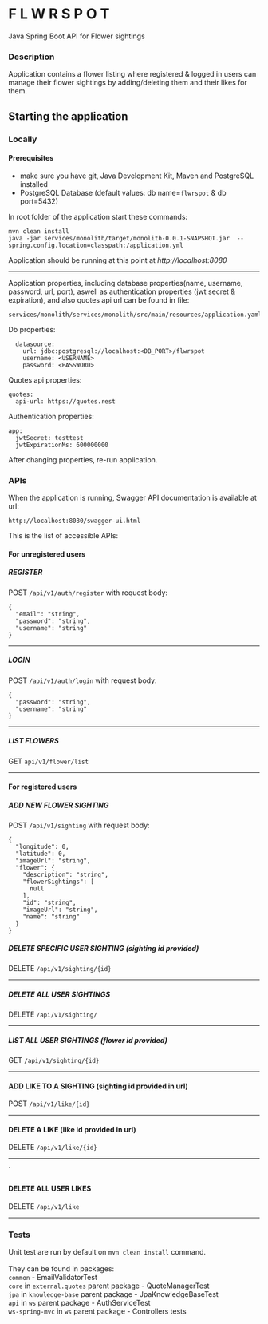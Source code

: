 # F L W R S P O T
Java Spring Boot API for Flower sightings

### Description
Application contains a flower listing where registered & logged in users
can manage their flower sightings by adding/deleting them and their likes for them.

## Starting the application

### Locally
#### Prerequisites
- make sure you have git, Java Development Kit, Maven and PostgreSQL installed
- PostgreSQL Database (default values: db name=`flwrspot` & db port=5432)

In root folder of the application start these commands:
````
mvn clean install
java -jar services/monolith/target/monolith-0.0.1-SNAPSHOT.jar  --spring.config.location=classpath:/application.yml
````
Application should be running at this point at *http://localhost:8080*

--- 
Application properties, including database properties(name, username, password, url, port), aswell as authentication properties (jwt secret & expiration), and also quotes api url can be found in file:
```
services/monolith/services/monolith/src/main/resources/application.yaml
```
Db properties:
```
  datasource:
    url: jdbc:postgresql://localhost:<DB_PORT>/flwrspot
    username: <USERNAME>
    password: <PASSWORD>
```

Quotes api properties:
```
quotes:
  api-url: https://quotes.rest
```

Authentication properties:
```
app:
  jwtSecret: testtest
  jwtExpirationMs: 600000000
```


After changing properties, re-run application.

### APIs
When the application is running, Swagger API documentation is available at url:
```
http://localhost:8080/swagger-ui.html
```
This is the list of accessible APIs:

#### For unregistered users

##### REGISTER
POST `/api/v1/auth/register` with request body:
```
{
  "email": "string",
  "password": "string",
  "username": "string"
}
```
-----
##### LOGIN
POST `/api/v1/auth/login` with request body:
```
{
  "password": "string",
  "username": "string"
}
```
----
##### LIST FLOWERS
GET `api/v1/flower/list` 

----
#### For registered users

##### ADD NEW FLOWER SIGHTING
POST `/api/v1/sighting` with request body:
```
{
  "longitude": 0,
  "latitude": 0,
  "imageUrl": "string",
  "flower": {
    "description": "string",
    "flowerSightings": [
      null
    ],
    "id": "string",
    "imageUrl": "string",
    "name": "string"
  }
}
```
##### DELETE SPECIFIC USER SIGHTING (sighting id provided)
DELETE `/api/v1/sighting/{id}`

----

##### DELETE ALL USER SIGHTINGS
DELETE `/api/v1/sighting/`

----

##### LIST ALL USER SIGHTINGS (flower id provided)
GET `/api/v1/sighting/{id}`

----

#### ADD LIKE TO A SIGHTING (sighting id provided in url)
POST `/api/v1/like/{id}`

----

#### DELETE A LIKE (like id provided in url)
DELETE `/api/v1/like/{id}`

----
`
#### DELETE ALL USER LIKES
DELETE `/api/v1/like`

----

### Tests
Unit test are run by default on `mvn clean install` command. <br/> <br/>
They can be found in packages: <br/>
`common` - EmailValidatorTest <br/>
`core` in `external.quotes` parent package - QuoteManagerTest <br/>
`jpa` in `knowledge-base` parent package - JpaKnowledgeBaseTest <br/>
`api` in `ws` parent package - AuthServiceTest <br/>
`ws-spring-mvc` in `ws` parent package - Controllers tests <br/>
